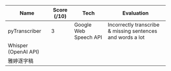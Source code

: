 | Name | Score (/10) | Tech | Evaluation | 
| ----- | ---- | ------ | ---------- | 
| pyTranscriber | 3 | Google Web Speech API | Incorrectly transcribe & missing sentences and words a lot | 
| Whisper (OpenAI API) | | | | 
| 雅婷逐字稿 | | | | 